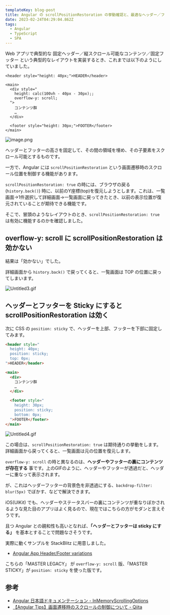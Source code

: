 ```yaml
---
templateKey: blog-post
title: Angular の scrollPositionRestoration の挙動確認と、最適なヘッダー／フッターレイアウトの模索
date: 2023-02-24T04:29:04.862Z
tags:
  - Angular
  - TypeScript
  - SPA
---
```


Web アプリで典型的な 固定ヘッダー／縦スクロール可能なコンテンツ／固定フッター という典型的なレイアウトを実装するとき、これまでは以下のようにしていました。


```
<header style="height: 40px;">HEADER</header>

<main>
  <div style="
    height: calc(100vh - 40px - 30px);;
    overflow-y: scroll;
  ">
    コンテンツ群
    …
  </div>

  <footer style="height: 30px;">FOOTER</footer>
</main>
```

![image.png](https://raw.githubusercontent.com/amay077/gatsby-starter-netlify-cms/master/src/img/2023-02-24-01GT1AT6X7H7B9V0CQTA2ANMAA.png)

ヘッダーとフッターの高さを固定して、その間の領域を埋め、その子要素をスクロール可能とするものです。

一方で、Angular には ``scrollPositionRestoration`` という画面遷移時のスクロール位置を制御する機能があります。

``scrollPositionRestoration: true`` の時には、ブラウザの戻る(``history.back()``) 時に、以前のY座標(top)を復元しようとします。これは、一覧画面→1件選択して詳細画面→一覧画面に戻ってきたとき、以前の表示位置が復元されていることが期待できる機能です。

そこで、冒頭のようなレイアウトのとき、``scrollPositionRestoration: true`` は有効に機能するのかを確認しました。

## overflow-y: scroll に scrollPositionRestoration は効かない

結果は「効かない」でした。

詳細画面から ``history.back()`` で戻ってくると、一覧画面は TOP の位置に戻ってしまいます。

![Untitled3.gif](https://raw.githubusercontent.com/amay077/gatsby-starter-netlify-cms/master/src/img/2023-02-24-01GT1AYZS8HAE9FE9ACT8WVN5R.gif)

## ヘッダーとフッターを Sticky にすると scrollPositionRestoration は効く

次に CSS の ``position: sticky`` で、ヘッダーを上部、フッターを下部に固定してみます。

```html
<header style="
  height: 40px;
  position: sticky;
  top: 0px;  
">HEADER</header>

<main>
  <div>
    コンテンツ群
    …
  </div>

  <footer style="
    height: 30px;
    position: sticky;
    bottom: 0px;
  ">FOOTER</footer>
</main>   
```

![Untitled4.gif](https://raw.githubusercontent.com/amay077/gatsby-starter-netlify-cms/master/src/img/2023-02-24-01GT1BB90VNG8W3145CPAJ571G.gif)

この場合は、``scrollPositionRestoration: true`` は期待通りの挙動をします。
詳細画面から戻ってくると、一覧画面は元の位置を復元します。

``overflow-y: scroll`` の時と異なるのは、**ヘッダーやフッターの裏にコンテンツが存在する** 事です。上のGIFのように、ヘッダーやフッターが透過だと、ヘッダーに重なって表示されます。

が、これはヘッダーフッターの背景色を非透過にする、``backdrop-filter: blur(5px)`` でぼかす、などで解決できます。

iOS(UIKit) でも、ヘッダーやステータスバーの裏にコンテンツが重なりぼかされるような見た目のアプリはよく見るので、現在ではこちらの方がモダンと言えそうです。

且つ Angular との親和性も高いとなれば、**「ヘッダーとフッターは sticky にする」** を基本とすることで問題なさそうです。

実際に動くサンプルを StackBlitz に用意しました。

- [Angular App Header/Footer variations](https://stackblitz.com/edit/angular-forms-getting-started-j5haaj)

こちらの「MASTER LEGACY」 が ``overflow-y: scroll`` 版、「MASTER STICKY」が ``position: sticky`` を使った版です。


## 参考

- [Angular 日本語ドキュメンテーション - InMemoryScrollingOptions](https://angular.jp/api/router/InMemoryScrollingOptions#scrollPositionRestoration)
- [【Angular Tips】画面遷移時のスクロールの制御について - Qiita](https://qiita.com/yoshi034/items/c8acc54511dddc278860)

